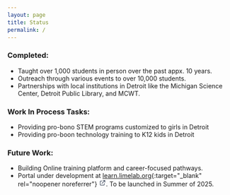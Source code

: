 ```yaml
---
layout: page
title: Status
permalink: /
---
```


### Completed:
- Taught over 1,000 students in person over the past appx. 10 years.
- Outreach through various events to over 10,000 students.
- Partnerships with local institutions in Detroit like the Michigan Science Center, Detroit Public Library, and MCWT.

### Work In Process Tasks:
- Providing pro-bono STEM programs customized to girls in Detroit
- Providing pro-boon technology training to K12 kids in Detroit

### Future Work:
- Building Online training platform and career-focused pathways.
- Portal under development at [learn.limelab.org](https://learn.limelab.org){:target="_blank" rel="noopener noreferrer"} <img src="assets/images/7124185_external_link_icon.png" alt="external link icon" width="16" height="16">. To be launched in Summer of 2025.
